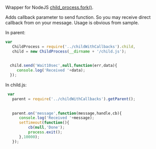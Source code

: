 Wrapper for NodeJS [child_process.fork()](http://nodejs.org/api/child_process.html#child_process_child_process_fork_modulepath_args_options).

Adds callback parameter to send function. So you may receive direct callback from  on your message.
Usage is obvious from sample.

In parent:
```javascript
var 
   ChildProcess = require('../childWithCallbacks').child,
   child = new ChildProcess(__dirname + '/child.js');
   
  
  child.send('Wait10sec',null,function(err,data){
     console.log('Received '+data); 
  });
```

In child.js:
```javascript
 var 
   parent = require('../childWithCallbacks').getParent();
   
   
   parent.on('message',function(message,handle,cb){
      console.log('Received '+message);
      setTimeout(function(){
          cb(null,'Done');
          process.exit();
      },10000); 
   });
```   